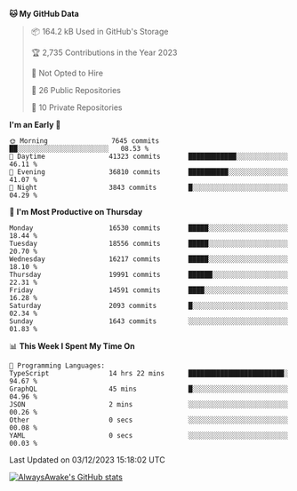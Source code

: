 <!--START_SECTION:waka-->
**🐱 My GitHub Data** 

> 📦 164.2 kB Used in GitHub's Storage 
 > 
> 🏆 2,735 Contributions in the Year 2023
 > 
> 🚫 Not Opted to Hire
 > 
> 📜 26 Public Repositories 
 > 
> 🔑 10 Private Repositories 
 > 
**I'm an Early 🐤** 

```text
🌞 Morning                7645 commits        ██░░░░░░░░░░░░░░░░░░░░░░░   08.53 % 
🌆 Daytime                41323 commits       ████████████░░░░░░░░░░░░░   46.11 % 
🌃 Evening                36810 commits       ██████████░░░░░░░░░░░░░░░   41.07 % 
🌙 Night                  3843 commits        █░░░░░░░░░░░░░░░░░░░░░░░░   04.29 % 
```
📅 **I'm Most Productive on Thursday** 

```text
Monday                   16530 commits       █████░░░░░░░░░░░░░░░░░░░░   18.44 % 
Tuesday                  18556 commits       █████░░░░░░░░░░░░░░░░░░░░   20.70 % 
Wednesday                16217 commits       █████░░░░░░░░░░░░░░░░░░░░   18.10 % 
Thursday                 19991 commits       ██████░░░░░░░░░░░░░░░░░░░   22.31 % 
Friday                   14591 commits       ████░░░░░░░░░░░░░░░░░░░░░   16.28 % 
Saturday                 2093 commits        █░░░░░░░░░░░░░░░░░░░░░░░░   02.34 % 
Sunday                   1643 commits        ░░░░░░░░░░░░░░░░░░░░░░░░░   01.83 % 
```


📊 **This Week I Spent My Time On** 

```text
💬 Programming Languages: 
TypeScript               14 hrs 22 mins      ████████████████████████░   94.67 % 
GraphQL                  45 mins             █░░░░░░░░░░░░░░░░░░░░░░░░   04.96 % 
JSON                     2 mins              ░░░░░░░░░░░░░░░░░░░░░░░░░   00.26 % 
Other                    0 secs              ░░░░░░░░░░░░░░░░░░░░░░░░░   00.08 % 
YAML                     0 secs              ░░░░░░░░░░░░░░░░░░░░░░░░░   00.03 % 
```


 Last Updated on 03/12/2023 15:18:02 UTC
<!--END_SECTION:waka-->

[![AlwaysAwake's GitHub stats](https://github-readme-stats.vercel.app/api?username=AlwaysAwake&show_icons=true&theme=github_dark&count_private=true)](https://github.com/AlwaysAwake/AlwaysAwake)
